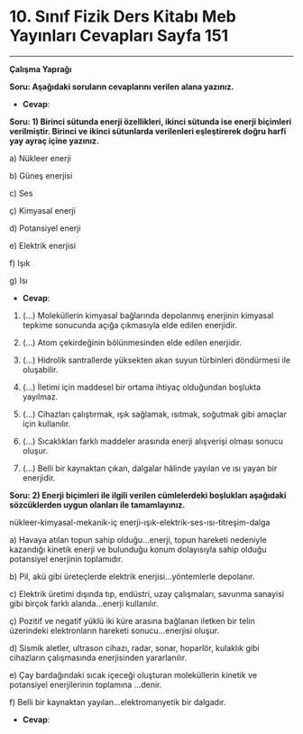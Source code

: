 # 10. Sınıf Fizik Ders Kitabı Meb Yayınları Cevapları Sayfa 151

---

**Çalışma Yaprağı**

**Soru: Aşağıdaki soruların cevaplarını verilen alana yazınız.**

-   **Cevap**:

**Soru: 1) Birinci sütunda enerji özellikleri, ikinci sütunda ise enerji biçimleri verilmiştir. Birinci ve ikinci sütunlarda verilenleri eşleştirerek doğru harfi yay ayraç içine yazınız.**

a) Nükleer enerji

 b) Güneş enerjisi

 c) Ses

 ç) Kimyasal enerji

 d) Potansiyel enerji

 e) Elektrik enerjisi

 f) Işık

 g) Isı

-   **Cevap**:

1. (…) Moleküllerin kimyasal bağlarında depolanmış enerjinin kimyasal tepkime sonucunda açığa çıkmasıyla elde edilen enerjidir.

 2. (…) Atom çekirdeğinin bölünmesinden elde edilen enerjidir.

 3. (…) Hidrolik santrallerde yüksekten akan suyun türbinleri döndürmesi ile oluşabilir.

 4. (…) İletimi için maddesel bir ortama ihtiyaç olduğundan boşlukta yayılmaz.

 5. (…) Cihazları çalıştırmak, ışık sağlamak, ısıtmak, soğutmak gibi amaçlar için kullanılır.

 6. (…) Sıcaklıkları farklı maddeler arasında enerji alışverişi olması sonucu oluşur.

 7. (…) Belli bir kaynaktan çıkan, dalgalar hâlinde yayılan ve ısı yayan bir enerjidir.

**Soru: 2) Enerji biçimleri ile ilgili verilen cümlelerdeki boşlukları aşağıdaki sözcüklerden uygun olanları ile tamamlayınız.**

nükleer-kimyasal-mekanik-iç enerji-ışık-elektrik-ses-ısı-titreşim-dalga

a) Havaya atılan topun sahip olduğu…enerji, topun hareketi nedeniyle kazandığı kinetik enerji ve bulunduğu konum dolayısıyla sahip olduğu potansiyel enerjinin toplamıdır.

 b) Pil, akü gibi üreteçlerde elektrik enerjisi…yöntemlerle depolanır.

 c) Elektrik üretimi dışında tıp, endüstri, uzay çalışmaları, savunma sanayisi gibi birçok farklı alanda…enerji kullanılır.

 ç) Pozitif ve negatif yüklü iki küre arasına bağlanan iletken bir telin üzerindeki elektronların hareketi sonucu…enerjisi oluşur.

 d) Sismik aletler, ultrason cihazı, radar, sonar, hoparlör, kulaklık gibi cihazların çalışmasında enerjisinden yararlanılır.

 e) Çay bardağındaki sıcak içeceği oluşturan moleküllerin kinetik ve potansiyel enerjilerinin toplamına …denir.

 f) Belli bir kaynaktan yayılan…elektromanyetik bir dalgadır.

-   **Cevap**: